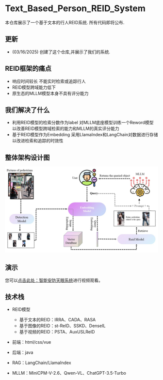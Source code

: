 # Text_Based_Person_REID_System
本仓库展示了一个基于文本的行人REID系统. 所有代码即将公布. 

## 更新
- (03/16/2025) 创建了这个仓库,并展示了我们的系统.

## REID框架的痛点
- 响应时间较长 不能实时检索或追踪行人
- REID模型跨域能力低下
- 原生态的MLLM模型本身不具有评分能力

## 我们解决了什么
- 利用REID模型的检索分数作为label 对MLLM底座模型训练一个Reword模型 以改善REID模型跨域检索的能力和MLLM的真实评分能力
- 基于REID模型作为Embedding 采用LlamaIndex和LangChain对数据进行存储 以改进检索和追踪的时效性

## 整体架构设计图
![](RAG_reid.jpg)

## 演示

您可以[点击此处：智能安防天眼系统](http://www.deltaai.top)进行视频观看。

## 技术栈
- REID模型
  - 基于文本的REID：IRRA、CADA、RASA
  - 基于图像的REID：st-ReID、SSKD、DenseIL
  - 基于视频的REID：PSTA、AuxUSLReID

- 前端：html/css/vue

- 后端：java

- RAG：LangChain/LlamaIndex

- MLLM：MiniCPM-V-2.6、Qwen-VL、ChatGPT-3.5-Turbo

